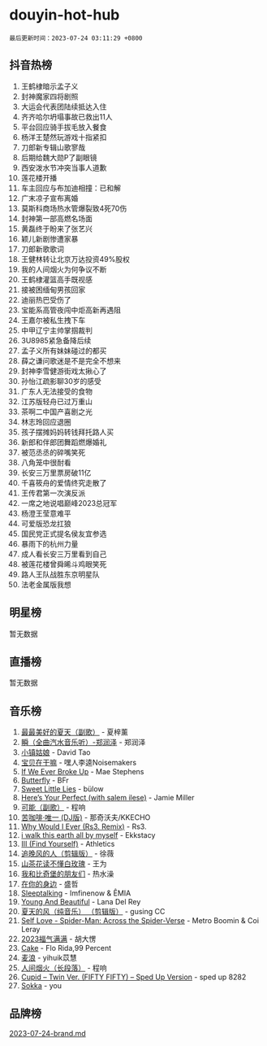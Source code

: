 # douyin-hot-hub

`最后更新时间：2023-07-24 03:11:29 +0800`

## 抖音热榜

1. 王鹤棣暗示孟子义
1. 封神魔家四将剧照
1. 大运会代表团陆续抵达入住
1. 齐齐哈尔坍塌事故已救出11人
1. 平台回应骑手拔毛放入餐食
1. 杨洋王楚然玩游戏十指紧扣
1. 刀郎新专辑山歌寥哉
1. 后期给魏大勋P了副眼镜
1. 西安泼水节冲突当事人道歉
1. 莲花楼开播
1. 车主回应与布加迪相撞：已和解
1. 广末凉子宣布离婚
1. 莫斯科商场热水管爆裂致4死70伤
1. 封神第一部高燃名场面
1. 黄磊终于盼来了张艺兴
1. 颖儿新剧惨遭家暴
1. 刀郎新歌歌词
1. 王健林转让北京万达投资49%股权
1. 我的人间烟火为何争议不断
1. 王鹤棣灌篮高手既视感
1. 接被困缅甸男孩回家
1. 迪丽热巴受伤了
1. 宝能系高管夜闯中炬高新再遇阻
1. 王嘉尔被私生拽下车
1. 中甲辽宁主帅掌掴裁判
1. 3U8985紧急备降后续
1. 孟子义所有妹妹碰过的都买
1. 薛之谦问歌迷是不是完全不想来
1. 封神李雪健游街戏太揪心了
1. 孙怡江疏影聊30岁的感受
1. 广东人无法接受的食物
1. 江苏版轻舟已过万重山
1. 茶啊二中国产喜剧之光
1. 林志玲回应退圈
1. 孩子摆摊妈妈转钱拜托路人买
1. 新郎和伴郎团舞蹈燃爆婚礼
1. 被范丞丞的碎嘴笑死
1. 八角笼中很耐看
1. 长安三万里票房破11亿
1. 千喜筱舟的爱情终究走散了
1. 王传君第一次演反派
1. 一席之地说唱巅峰2023总冠军
1. 杨澄王莹意难平
1. 可爱版恐龙扛狼
1. 国民党正式提名侯友宜参选
1. 暴雨下的杭州力量
1. 成人看长安三万里看到自己
1. 被莲花楼曾舜晞斗鸡眼笑死
1. 路人王队战胜东京明星队
1. 法老金属版我想

## 明星榜

暂无数据

## 直播榜

暂无数据

## 音乐榜

1. [最最美好的夏天（副歌）](https://sf3-cdn-tos.douyinstatic.com/obj/tos-cn-ve-2774/o4FMghDLZkPIkCutdrsXlbTHcaZztBfeCp9AFS) - 夏梓薰
1. [瞬（全曲汽水音乐听）-郑润泽](https://sf3-cdn-tos.douyinstatic.com/obj/tos-cn-ve-2774/o4Vb9eJZClCZTnRQYy0BRSeHGrDtrkrQgIBvQt) - 郑润泽
1. [小镇姑娘](https://sf3-cdn-tos.douyinstatic.com/obj/tos-cn-ve-2774/1ee4fa49917d4e9e8f06512cc6e778d9) - David Tao
1. [宝贝在干嘛](https://sf6-cdn-tos.douyinstatic.com/obj/tos-cn-ve-2774/okW4hBCfJI5B2ZEgTCtikhMW7IafzNrBQIYkpJ) - 嘿人李逵Noisemakers
1. [If We Ever Broke Up](https://sf3-cdn-tos.douyinstatic.com/obj/tos-cn-ve-2774/o8onj5HDk0ImtBmO0URBfeyCDXQJMYkQ1gb8Zy) - Mae Stephens
1. [Butterfly](https://sf3-cdn-tos.douyinstatic.com/obj/tos-cn-ve-2774/oIw3zNLcWhUhUDWqtQxQfAx6IXsSBzbyCg7CM0) - BFr
1. [Sweet Little Lies](https://sf3-cdn-tos.douyinstatic.com/obj/tos-cn-ve-2774/cebdd23e942a452c84c197b17c22ac7a) - bülow
1. [Here’s Your Perfect (with salem ilese)](https://sf6-cdn-tos.douyinstatic.com/obj/tos-cn-ve-2774/076b1576c6c546598f803fe53da388a7) - Jamie Miller
1. [可能（副歌）](https://sf3-cdn-tos.douyinstatic.com/obj/tos-cn-ve-2774/cde1731888894259b333569393c2fb51) - 程响
1. [苦咖啡·唯一 (DJ版)](https://sf3-cdn-tos.douyinstatic.com/obj/tos-cn-ve-2774/oohZWXUzNXlh9bzpBgNUfJCQHGILwWgDBaejQt) - 那奇沃夫/KKECHO
1. [Why Would I Ever (Rs3. Remix)](https://sf3-cdn-tos.douyinstatic.com/obj/tos-cn-ve-2774/oQNX0xZhO8IXeCRjCJQUZzkfQNLi2ItDAzEBgz) - Rs3.
1. [i walk this earth all by myself](https://sf6-cdn-tos.douyinstatic.com/obj/tos-cn-ve-2774/c751e38547b548b389ff6e1b9203b1de) - Ekkstacy
1. [III (Find Yourself)](https://sf6-cdn-tos.douyinstatic.com/obj/tos-cn-ve-2774/3b9e482a6da74de29fd5e2440e4373b4) - Athletics
1. [追晚风的人（剪辑版）](https://sf6-cdn-tos.douyinstatic.com/obj/tos-cn-ve-2774/560835060af84ac29cd5c12e2a98f7eb) - 徐薇
1. [山茶花读不懂白玫瑰](https://sf6-cdn-tos.douyinstatic.com/obj/tos-cn-ve-2774/osfn8B7DktrRHEPJgPCfDbw7QDQEkwC16BxZg9) - 王为
1. [我和比奇堡的朋友们](https://sf6-cdn-tos.douyinstatic.com/obj/tos-cn-ve-2774/f0505db981ea4a6d91453a15924a82aa) - 热水澡
1. [在你的身边](https://sf3-cdn-tos.douyinstatic.com/obj/tos-cn-ve-2774/9dce2ee6c9f84c17a6d68458730d7ae8) - 盛哲
1. [Sleeptalking](https://sf3-cdn-tos.douyinstatic.com/obj/tos-cn-ve-2774/f23bc60230804ede98a163e1926e0857) - Imfinenow & ÊMIA
1. [Young And Beautiful](https://sf3-cdn-tos.douyinstatic.com/obj/tos-cn-ve-2774/3ca6987c98c947768abb9cce3ee5530c) - Lana Del Rey
1. [夏天的风（纯音乐） （剪辑版）](https://sf3-cdn-tos.douyinstatic.com/obj/tos-cn-ve-2774/oUzLjBZZFQAoNRmGokEeD5zfQCObp6UeFAnTa6) - gusing CC
1. [Self Love - Spider-Man: Across the Spider-Verse](https://sf6-cdn-tos.douyinstatic.com/obj/tos-cn-ve-2774/o8YzagIFYnO2FNIznDQzpeeLfrdCVAbYDDaLoS) - Metro Boomin & Coi Leray
1. [2023福气满满](https://sf3-cdn-tos.douyinstatic.com/obj/tos-cn-ve-2774/ocebsi6kbCVkBMAcDJkqdZpBQMubYSQetK2gQn) - 胡大愣
1. [Cake](https://sf6-cdn-tos.douyinstatic.com/obj/tos-cn-ve-2774/3545db16eba4434c853ab891b2b752af) - Flo Rida,99 Percent
1. [麦浪](https://sf3-cdn-tos.douyinstatic.com/obj/tos-cn-ve-2774/872ff36b718445c6a3882ba18b546970) - yihuik苡慧
1. [人间烟火（长段落）](https://sf3-cdn-tos.douyinstatic.com/obj/tos-cn-ve-2774/eeb7f9f284d74db097f8341ace44bfa2) - 程响
1. [Cupid – Twin Ver. (FIFTY FIFTY) – Sped Up Version](https://sf6-cdn-tos.douyinstatic.com/obj/tos-cn-ve-2774/oMonQQ6t8nCfUnw44y8XBZkJytCgEBtWYebB2D) - sped up 8282
1. [Sokka](https://sf3-cdn-tos.douyinstatic.com/obj/tos-cn-ve-2774/b9c3e305c0474c898ce221c7aa498547) - you

## 品牌榜

[2023-07-24-brand.md](2023-07-24-brand.md)
